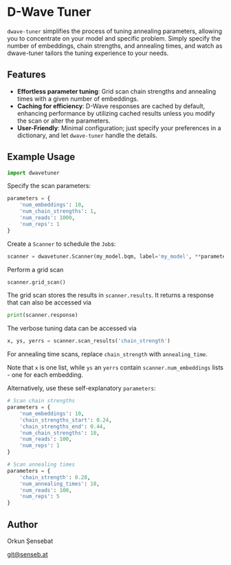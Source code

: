 # D-Wave Tuner

`dwave-tuner` simplifies the process of tuning annealing parameters, allowing
you to concentrate on your model and specific problem. Simply specify the
number of embeddings, chain strengths, and annealing times, and watch as
dwave-tuner tailors the tuning experience to your needs.

## Features
- **Effortless parameter tuning**: Grid scan chain strengths and annealing
  times with a given number of embeddings.
- **Caching for efficiency**: D-Wave responses are cached by default, enhancing 
  performance by utilizing cached results unless you modify the scan or alter
  the parameters.
- **User-Friendly**: Minimal configuration; just specify your preferences in a
  dictionary, and let `dwave-tuner` handle the details.

## Example Usage
```python
import dwavetuner
```

Specify the scan parameters:
```python
parameters = {
    'num_embeddings': 10,
    'num_chain_strengths': 1,
    'num_reads': 1000,
    'num_reps': 1
}
```

Create a `Scanner` to schedule the `Job`s:
```python
scanner = dwavetuner.Scanner(my_model.bqm, label='my_model', **parameters)
```

Perform a grid scan
```python
scanner.grid_scan()
```

The grid scan stores the results in `scanner.results`. It returns a response
that can also be accessed via
```python
print(scanner.response)
```

The verbose tuning data can be accessed via
```python
x, ys, yerrs = scanner.scan_results('chain_strength')
```

For annealing time scans, replace `chain_strength` with `annealing_time`.

Note that `x` is one list, while `ys` an `yerrs` contain
`scanner.num_embeddings` lists - one for each embedding.

Alternatively, use these self-explanatory `parameters`:
```python
# Scan chain strengths
parameters = {
    'num_embeddings': 10,
    'chain_strengths_start': 0.24,
    'chain_strengths_end': 0.44,
    'num_chain_strengths': 10,
    'num_reads': 100,
    'num_reps': 1
}

# Scan annealing times
parameters = {
    'chain_strength': 0.28,
    'num_annealing_times': 10,
    'num_reads': 100,
    'num_reps': 5
}
```

## Author

Orkun Şensebat

git@senseb.at
